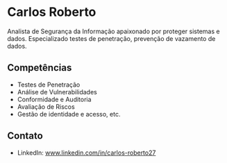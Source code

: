 # Carlos Roberto
Analista de Segurança da Informação apaixonado por proteger sistemas e dados. Especializado testes de penetração, prevenção de vazamento de dados.

## Competências
- Testes de Penetração
- Análise de Vulnerabilidades
- Conformidade e Auditoria
- Avaliação de Riscos
- Gestão de identidade e acesso, etc.

## Contato
- LinkedIn: www.linkedin.com/in/carlos-roberto27



